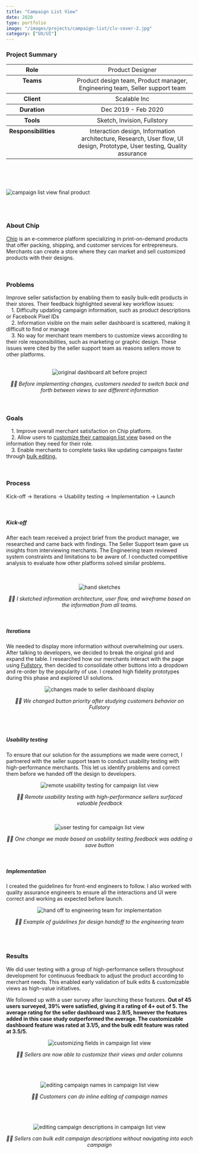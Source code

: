 ```yaml
---
title: "Campaign List View"
date: 2020
type: portfolio
image: "/images/projects/campaign-list/clv-cover-2.jpg"
category: ["UX/UI"]
---
```




<h3>Project Summary</h3>
<div class="container">
	<div class="row">
		<div class="col-xs-12 col-sm-12 col-md-10 col-lg-8">
			<table style="border-spacing:1rem;">
				<tr>
					<th style="vertical-align:text-top;">Role</th>
					<th>&nbsp;&nbsp;&nbsp;&nbsp;&nbsp;</th>
					<th style="vertical-align:text-top;font-weight:normal;">Product Designer</th>
				</tr>
				<tr>
					<th style="vertical-align:text-top;">Teams</th>
					<th>&nbsp;&nbsp;&nbsp;&nbsp;&nbsp;</th>
					<th style="vertical-align:text-top;font-weight:normal;">Product design team, Product manager, Engineering team, Seller support team</th>
				</tr>
				<tr>
					<th style="vertical-align:text-top;">Client</th>
					<th>&nbsp;&nbsp;&nbsp;&nbsp;&nbsp;</th>
					<th style="vertical-align:text-top;font-weight:normal;">Scalable Inc</th>
				</tr>
				<tr>
					<th style="vertical-align:text-top;">Duration</th>
					<th>&nbsp;&nbsp;&nbsp;&nbsp;&nbsp;</th>
					<th style="vertical-align:text-top;font-weight:normal;">Dec 2019 - Feb 2020</th>
				</tr>
				<tr>
					<th style="vertical-align:text-top;">Tools</th>
					<th>&nbsp;&nbsp;&nbsp;&nbsp;&nbsp;</th>
					<th style="vertical-align:text-top;font-weight:normal;">Sketch, Invision, Fullstory</th>
				</tr>
				<tr>
					<th style="vertical-align:text-top;">Responsibilities</th>
					<th>&nbsp;&nbsp;&nbsp;&nbsp;&nbsp;</th>
					<th style="vertical-align:text-top;font-weight:normal;">Interaction design, Information architecture, Research, User flow, UI design, Prototype, User testing, Quality assurance</th>
				</tr>
			</table>
		</div>
	</div>
</div>
<br><br><br>

<p><img src="/images/projects/campaign-list/clv-cover-2.jpg" loading="lazy" alt="campaign list view final product"></p>
<br><br>



<h3>About Chip</h3>
<div class="container">
	<div class="row">
		<div class="col-xs-12 col-sm-12 col-md-10 col-lg-8">
			<p>
				<a href="https://www.chipchip.com/" target="_blank" rel="noopener noreferrer">Chip</a> is an e-commerce platform specializing in print-on-demand products that offer packing, shipping, and customer services for entrepreneurs. Merchants can create a store where they can market and sell customized products with their designs.
			</p><br>
		</div>
	</div>
</div>


<h3>Problems</h3>
<div class="container">
	<div class="row">
		<div class="col-xs-12 col-sm-12 col-md-10 col-lg-8">
			Improve seller satisfaction by enabling them to easily bulk-edit products in their stores. Their feedback highlighted several key workflow issues:<br>
			&emsp;1. Difficulty updating campaign information, such as product descriptions or Facebook Pixel IDs<br>
			&emsp;2. Information visible on the main seller dashboard is scattered, making it difficult to find or manage<br>
			&emsp;3. No way for merchant team members to customize views according to their role responsibilities, such as marketing or graphic design. These issues were cited by the seller support team as reasons sellers move to other platforms.<br>
			<br>
		</div>
	</div>
</div>

<div style="text-align:center;">
	<p><img src="/images/projects/campaign-list/before-changes.jpg" loading="lazy" alt="original dashboard alt before project"></p>
	<i>&#9757;&#127995; Before implementing changes, customers needed to switch back and forth between views to see different information</i><br><br>
</div>
<br>



<h3>Goals</h3>
<div class="container">
	<div class="row">
		<div class="col-xs-12 col-sm-12 col-md-10 col-lg-8">
			<p>
			&emsp;1. Improve overall merchant satisfaction on Chip platform.<br>
			&emsp;2. Allow users to <a href="./#customizable_view">customize their campaign list view</a> based on the information they need for their role.<br>
			&emsp;3. Enable merchants to complete tasks like updating campaigns faster through <a href="./#bulk_edit_name">bulk editing.</a></p>
			<br>
		</div>
	</div>
</div>


<h3>Process</h3>
<div class="container">
	<div class="row">
		<div class="col-xs-12 col-sm-12 col-md-10 col-lg-8">
			Kick-off &rarr; Iterations &rarr; Usability testing &rarr; Implementation &rarr; Launch
		</div>
	</div>
</div>
<br><br>

<h5>Kick-off</h5>
<div class="container">
	<div class="row">
		<div class="col-xs-12 col-sm-12 col-md-10 col-lg-8">
			After each team received a project brief from the product manager, we researched and came back with findings. The Seller Support team gave us insights from interviewing merchants. The Engineering team reviewed system constraints and limitations to be aware of. I conducted competitive analysis to evaluate how other platforms solved similar problems.
		</div>
	</div>
</div>
<br><br>

<div style="text-align:center;">
	<p><img src="/images/projects/campaign-list/hand-sketches.jpg" loading="lazy" alt="hand sketches"></p>
	<i>&#9757;&#127995; I sketched information architecture, user flow, and wireframe based on the information from all teams.</i><br><br>
</div>
<br>

<h5>Iterations</h5>
<div class="container">
	<div class="row">
		<div class="col-xs-12 col-sm-12 col-md-10 col-lg-8">
			<p>We needed to display more information without overwhelming our users. After talking to developers, we decided to break the original grid and expand the table. I researched how our merchants interact with the page using <a href="https://www.fullstory.com/" target="_blank" rel="noopener noreferrer">Fullstory</a>, then decided to consolidate other buttons into a dropdown and re-order by the popularity of use. I created high fidelity prototypes during this phase and explored UI solutions.</p>
		</div>
	</div>
</div>

<div style="text-align:center;">
	<p><img src="/images/projects/campaign-list/after-research.jpg" loading="lazy" alt="changes made to seller dashboard display"></p>
	<i>&#9757;&#127995; We changed button priority after studying customers behavior on Fullstory</i><br><br>
</div><br><br>

<h5>Usability testing</h5>
<div class="container">
	<div class="row">
		<div class="col-xs-12 col-sm-12 col-md-10 col-lg-8">
			<p>To ensure that our solution for the assumptions we made were correct, I partnered with the seller support team to conduct usability testing with high-performance merchants. This let us identify problems and correct them before we handed off the design to developers.</p>
		</div>
	</div>
</div>

<div style="text-align:center;">
	<p><img src="/images/projects/campaign-list/remote-user-test.jpg" loading="lazy" alt="remote usability testing for campaign list view"></p>
	<i>&#9757;&#127995; Remote usability testing with high-performance sellers surfaced valuable feedback</i><br><br>
</div>
<br>

<div style="text-align:center;">
	<p><img src="/images/projects/campaign-list/after-testing.jpg" loading="lazy" alt="user testing for campaign list view"></p>
	<i>&#9757;&#127995; One change we made based on usability testing feedback was adding a save button</i><br><br>
</div>
<br>



<h5>Implementation</h5>
<div class="container">
	<div class="row">
		<div class="col-xs-12 col-sm-12 col-md-10 col-lg-8">
			<p>I created the guidelines for front-end engineers to follow. I also worked with quality assurance engineers to ensure all the interactions and UI were correct and working as expected before launch.</p>
		</div>
	</div>
</div>

<div style="text-align:center;">
	<p><img src="/images/projects/campaign-list/eng-hand-off.jpg" loading="lazy" alt="hand off to engineering team for implementation"></p>
	<i>&#9757;&#127995; Example of guidelines for design handoff to the engineering team</i><br><br>
</div><br><br>



<h3>Results</h3>
<div class="container">
	<div class="row">
		<div class="col-xs-12 col-sm-12 col-md-10 col-lg-8">
			<p>We did user testing with a group of high-performance sellers throughout development for continuous feedback to adjust the product according to merchant needs. This enabled early validation of bulk edits & customizable views as high-value initiatives.</p>
			<p>We followed up with a user survey after launching these features. <b>Out of 45 users surveyed, 39% were satisfied, giving it a rating of 4+ out of 5. The average rating for the seller dashboard was 2.9/5, however the features added in this case study outperformed the average. The customizable dashboard feature was rated at 3.1/5, and the bulk edit feature was rated at 3.5/5.</b></p>
		</div>
	</div>
</div>

<div id="customizable_view" style="text-align:center;">
	<p><img src="/images/projects/campaign-list/customize-view.jpg" loading="lazy" alt="customizing fields in campaign list view"></p>
	<i>&#9757;&#127995; Sellers are now able to customize their views and order columns</i><br><br>
</div><br><br>

<div id="bulk_edit_name" style="text-align:center;">
	<p><img src="/images/projects/campaign-list/inline-editing.jpg" loading="lazy" alt="editing campaign names in campaign list view"></p>
	<i>&#9757;&#127995; Customers can do inline editing of campaign names</i><br><br>
</div><br><br>

<div style="text-align:center;">
	<p><img src="/images/projects/campaign-list/edit-desc.jpg" loading="lazy" alt="editing campaign descriptions in campaign list view"></p>
	<i>&#9757;&#127995; Sellers can bulk edit campaign descriptions without navigating into each campaign</i><br><br>
</div>
<br><br>
